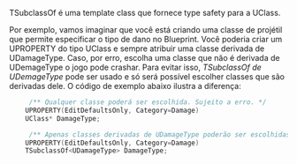 TSubclassOf é uma template class que fornece type safety para a  UClass. 

Por exemplo, vamos imaginar que você está criando uma classe de projétil que permite especificar o tipo de dano no Blueprint. Você poderia criar um UPROPERTY do tipo UClass e sempre atribuir uma classe derivada de UDamageType. Caso, por erro, escolha uma classe que não é derivada de UDemageType o jogo pode crashar. Para evitar isso, _TSubclassOf  de UDemageType_  pode ser usado e só  será possível escolher classes que são derivadas dele. O código de exemplo abaixo ilustra a diferença:

```cpp
	 /** Qualquer classe poderá ser escolhida. Sujeito a erro. */
	UPROPERTY(EditDefaultsOnly, Category=Damage)
    UClass* DamageType;

	 /** Apenas classes derivadas de UDamageType poderão ser escolhidas */
    UPROPERTY(EditDefaultsOnly, Category=Damage)
    TSubclassOf<UDamageType> DamageType;

```

